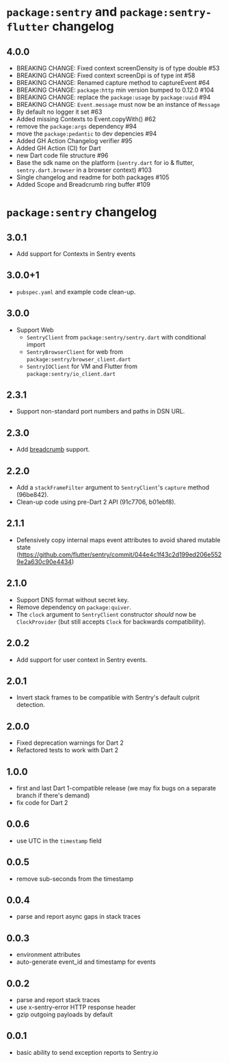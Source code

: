# `package:sentry` and `package:sentry-flutter` changelog

## 4.0.0

- BREAKING CHANGE: Fixed context screenDensity is of type double #53
- BREAKING CHANGE: Fixed context screenDpi is of type int #58
- BREAKING CHANGE: Renamed capture method to captureEvent #64
- BREAKING CHANGE: `package:http` min version bumped to 0.12.0 #104
- BREAKING CHANGE: replace the `package:usage` by `package:uuid` #94
- BREAKING CHANGE: `Event.message` must now be an instance of `Message`
- By default no logger it set #63
- Added missing Contexts to Event.copyWith() #62 
- remove the `package:args` dependency #94
- move the `package:pedantic` to dev depencies #94
- Added GH Action Changelog verifier #95
- Added GH Action (CI) for Dart
- new Dart code file structure #96 
- Base the sdk name on the platform (`sentry.dart` for io & flutter, `sentry.dart.browser` in a browser context) #103 
- Single changelog and readme for both packages #105
- Added Scope and Breadcrumb ring buffer #109

# `package:sentry` changelog

## 3.0.1

- Add support for Contexts in Sentry events

## 3.0.0+1

- `pubspec.yaml` and example code clean-up.

## 3.0.0

- Support Web
  - `SentryClient` from `package:sentry/sentry.dart` with conditional import
  - `SentryBrowserClient` for web from `package:sentry/browser_client.dart`
  - `SentryIOClient` for VM and Flutter from `package:sentry/io_client.dart`

## 2.3.1

- Support non-standard port numbers and paths in DSN URL.

## 2.3.0

- Add [breadcrumb](https://docs.sentry.io/development/sdk-dev/event-payloads/breadcrumbs/) support.

## 2.2.0

- Add a `stackFrameFilter` argument to `SentryClient`'s `capture` method (96be842).
- Clean-up code using pre-Dart 2 API (91c7706, b01ebf8).

## 2.1.1

- Defensively copy internal maps event attributes to
  avoid shared mutable state (https://github.com/flutter/sentry/commit/044e4c1f43c2d199ed206e5529e2a630c90e4434)

## 2.1.0

- Support DNS format without secret key.
- Remove dependency on `package:quiver`.
- The `clock` argument to `SentryClient` constructor _should_ now be
  `ClockProvider` (but still accepts `Clock` for backwards compatibility).

## 2.0.2

- Add support for user context in Sentry events.

## 2.0.1

- Invert stack frames to be compatible with Sentry's default culprit detection.

## 2.0.0

- Fixed deprecation warnings for Dart 2
- Refactored tests to work with Dart 2

## 1.0.0

- first and last Dart 1-compatible release (we may fix bugs on a separate branch if there's demand)
- fix code for Dart 2

## 0.0.6

- use UTC in the `timestamp` field

## 0.0.5

- remove sub-seconds from the timestamp

## 0.0.4

- parse and report async gaps in stack traces

## 0.0.3

- environment attributes
- auto-generate event_id and timestamp for events

## 0.0.2

- parse and report stack traces
- use x-sentry-error HTTP response header
- gzip outgoing payloads by default

## 0.0.1

- basic ability to send exception reports to Sentry.io
